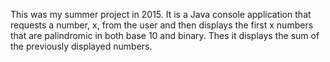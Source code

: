 This was my summer project in 2015. It is a Java console application that requests a number, x, from the user and then displays the first x numbers that are palindromic in both base 10 and binary. Thes it displays the sum of the previously displayed numbers.
